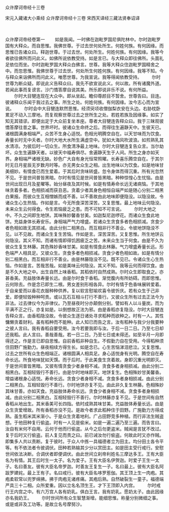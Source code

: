 <!-- { "loadSidebar": true } -->
众许摩诃帝经十三卷


宋元入藏诸大小乘经
众许摩诃帝经十三卷
宋西天译经三藏法贤奉诏译


　　

众许摩诃帝经卷第一
　　如是我闻。一时佛在迦毗罗国尼俱陀林中。尔时迦毗罗国有大释众。而自思惟。我佛世尊。于过去世何处所生。何姓何族。有何因缘。而思惟已告诸众曰。释迦世尊。于过去世。何处所生。何姓何族。有何因缘。我等今者欲往佛所而问此义。如佛所说依教受持。如是言已。与大释众即往佛所。头面礼足依位而坐。尔时迦毗罗国大释众白佛言。世尊。我等大释众住迦毗罗国精舍之中。而忽思惟。我佛世尊于过去世。何处所生何姓何族。有何因缘。我等不知。今与释众来诣佛所而问此义。唯愿世尊。为我宣说。我等得闻依教受持。
　　尔时世尊为断众疑。即说此义告释众曰。我先不欲宣说此义。何以故。所有诸魔外道。若闻此事而复谤言。沙门憍答摩自说其美。所乐即说非乐不说。有何所益。
　　尔时大目犍连现在大众中。即从坐起。瞻仰尊颜目不暂舍。世尊告曰。目连。彼诸释众乐闻于我过去之事。所生之处。何姓何族。有何因缘。汝今志心而为宣说。
　　尔时会中大目犍连默然思惟。经须臾顷收僧伽梨衣安在头边。右胁枕卧累足不动入三摩地。而复观察世尊过去之世所生之处。若姓若族及因缘事。如实了知无其错谬。即便出定于大众前复坐本座。尊者大目犍连告释众曰。我于三昧观彼憍答摩往昔之事。世界坏时。彼诸众生命终之后。而得往生遍静天中。生彼天已。诸根圆满身相端严。众苦不生身心适悦。色相光明腾空自在。以天甘味而为饮食。寿量长时无中夭者。尔时大地大水所生满虚空中。犹如大海风吹波浪。如煎熟乳其水清凉。为彼后时一切众生。所食清净最上地味。尔时大目犍连复告众言。当尔劫坏。众生生遍静天者。以彼天中福寿俱尽。舍遍静天生于人间。所生之身亦如天界。身相端严诸根无缺。妙色广大自有身光恒常照曜。长寿喜乐腾空自在。于其尔时无日月星辰无岁数月时等。亦无男女众生之相。出生地味以为饮食。如是地味甘美细妙。有情食已而生爱着。于其后时贪味转盛。忽令身体而得沉重。所有光忽然不见。于是世间普皆黑暗。尔时有情见是世间普皆黑暗。种种惊惶心生忧恼。由是世间出现日月及星曜等。始分昼夜及其时候。如是有情寿命长远无诸病恼。于其地味贪着多者。色相损减而获丑恶。贪着少者其身色相恒自端严如是随心分别二相黑白果报。而彼众生互相憎嫉而成不善。以不善故由此地味即便隐没。以隐没故。令诸众生心生热恼。作如是言。今无所食深苦深苦。又复思惟。最上地味云何隐没。未来众生云何得食。令生若恼疲乏之患。而不可知不可言说。
　　尔时大地之中。不久之间即生地饼。其味殊妙馨香甘美。如迦梨尼迦啰花。而诸众生食此地饼。充益身体长寿安乐。身相端严气力增盛。若诸众生贪食多者色相损减。贪食少者色相如故无其损减。由此分别二相黑白。而互相非行不善业。令彼地饼隐没不见。以不见故。而诸众生复生苦恼。作如是言。深苦深苦。又复思惟。所生地饼云何隐没。其义不知。而诸有情即得饥困疲乏之苦。未来众生当于何食。由是不久为彼众生复生林藤。其色殊妙香味甘美。如是有情食此林藤。气力增盛寿量长远。形色端严人相具足。又彼众生。贪食多者色相损减。贪食少者色相如故。如是有情分别二相黑白。而互相非行不善业。由是林藤隐没不见。既不见已。令诸众生心生热恼。作如是言。苦哉苦哉。如是美味云何隐没。其义不知。我等云何而得饮食。由是不久大地之中。出生自然上味香稻。其稻依时自然成熟。尔时众生即取食之。亦甚香美。充益肢体寿量长远。由是尔时食于香稻。渐觉腹内有所妨碍。而即思惟。云何除去。作是念已即生二根。男女差别形相各异。尔时有情于色香味展转爱着。于自亲爱而以香花衣服种种供养。复以软言慰喻欢喜令彼忻庆。若有众生于己非爱。即便轻毁种种呵责。或以瓦石互相斗打行不善行。又彼众生所有过去正法今为非法。过去律仪今为非律仪。乃至昼夜时分亦颠倒分别。譬如有人以斗量炭。而为平满不正之行。亦复如是。以倒想故正法为邪。由是香稻亦复隐没。尔时大目犍连告释众言。由香稻隐没故。令彼众生逐日诸处寻求稻种而欲种之。时有一人。其性慵懒贪着财利。虽有稻种而不能种。此人知已而告之言。汝有稻种与我少分我要种之彼人言曰。我有香稻自要受用。汝今若要我即与汝。于后一日二日。乃至七日却还我稻。此人言曰。善哉善哉。若一日二日。乃至七日或未得还。如至半月一月即得还之。作是言已即自思惟。自前香稻非种自生。不假勤力自在受用。今得稻种须住田野广施勤力。昼夜相续方得生长。如是念已。心生苦恼涕泪悲泣。又复思惟。过去之世所有众生色相端正。诸根圆满人相具足。身心适悦身有光明。腾空自在寿命长远。所食地味犹如天馔。而于后时。于此美食生贪着故。身即沉重光明即灭。于是世间普皆黑暗。又彼有情贪食少者身相不减。贪食多者身相损减。由此分别二相黑白。互相轻毁行不善行。由是尔时地味即灭。地饼复生。色相殊妙甘美馨香。增益诸根身心适悦。寿命长远。贪食少者身相不减。贪食多者身相损减。由此分别二相黑白。互相轻毁行不善行。尔时地饼亦复不见。由此非久复生林藤。色相殊妙其味甘善。亦如天食。充益肢体寿命长远。贪食少者身相不减。贪食多者身相损减。由此分别二相黑白。互相轻毁行不善行。尔时林藤亦复不见。于是世间有自然香稻从地出生。其米香美可长四指。依时成熟其味甘美。充益肢体寿量长远。由是众生贪爱增故。所有香稻亦没不见。是故今者求此稻种住于田野。广施勤力方得成熟。虽生稻米其米渐小。于是众生贪着地利。广占田野竞多种植。而行非法生贼盗想。于他田种复行偷盗。时有一人见是偷米。如是一遍二遍乃至三遍。而告言曰。汝自有米何不自用。云何于他而行偷盗。从今之后勿更盗米。贼闻是言犹不改过。复于后时又行偷盗。前人复见而责之曰。前已诫汝勿行偷盗。何故此时又亦作贼。即集多人共以责断。复于彼时。于众人中拣一具福德者立为田主。均分田土各令平等。有不依法者令彼调伏。田种若熟输其少分以赏田主。如是田主受行戒行。安慰世间依法决断。合调伏者即便调伏。由此世间立刹帝利姓名三摩达多王。王有大臣名为有情。其王后时生一太子。名为爱子。王有大臣名伊贺迦。时爱子王生一太子。名曰善友。彼有大臣名帝罗迦。时善友王复生一子。名曰最上。彼有大臣名阿跋罗建姹。最上王有子。名曰戒行。彼有大臣名哆罗惹伽。其王顶上生一肉疱。其疱柔软常以兜罗绵拂。拂于肉疱无诸疼痛。其疱后熟。自然破裂生一童子。福德端严具三十二相。众所爱重。因以立名名顶生王。才下王顶即入内宫。
　　尔时戒行王内宫之中。有六万宫人各有奶乳。俱白王言。我有奶乳。愿奶太子。由此因缘亦名我奶王。
　　尔时世间所有众生智慧渐增。能细思惟。称量分别微细之事。或是或非及工功等。是故立名号摩努沙。
